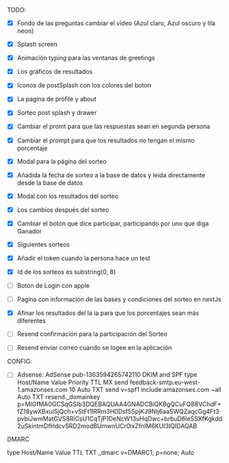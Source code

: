 TODO:

- [x] Fondo de las preguntas cambiar el vídeo (Azul claro, Azul oscuro y lila neon)
- [x] Splash screen
- [x] Animación typing para las ventanas de greetings
- [x] Los gráficos de resultados
- [x] Iconos de postSplash con los colores del boton
- [x] La pagina de profile y about
- [x] Sorteo post splash y drawer
- [x] Cambiar el promt para que las respuestas sean en segunda persona
- [x] Cambiar el prompt para que los resultados no tengan el mismo porcentaje
- [x] Modal para la página del sorteo
- [x] Añadida la fecha de sorteo a la base de datos y leida directamente desde la base de datos
- [x] Modal con los resultados del sorteo
- [x] Los cambios después del sorteo
- [x] Cambiar el botón que dice participar, participando por uno que diga Ganador
- [x] Siguientes sorteos
- [x] Añadir el token cuando la persona hace un test
- [x] Id de los sorteos es substring(0, 8)
- [ ] Botón de Login con apple
- [ ] Pagina con información de las bases y condiciones del sorteo en nextJs
- [x] Afinar los resultados del la ia para que los porcentajes sean más diferentes
- [ ] Resend confirmación para la participación del Sorteo
- [ ] Resend enviar correo cuando se logee en la aplicación




CONFIG:
- [ ] Adsense: AdSense pub-1363594265742110
DKIM and SPF
type    Host/Name               Value                                                                                                                                                                                                                           Priority    TTL
MX      send                    feedback-smtp.eu-west-1.amazonses.com                                                                                                                                                                                           10          Auto
TXT     send                    v=spf1 include:amazonses.com ~all                                                                                                                                                                                                           Auto
TXT     resend._domainkey       p=MIGfMA0GCSqGSIb3DQEBAQUAA4GNADCBiQKBgQCuFQ88VChdF+fZ18ywXBxuiSjQch+vStFt1lRRm3H0Dsf5SpjKJ9NIj6aaSWQZaqcGg4Ft3pvbiJwmMatGVS8RiCsU1CqTjP1DeNcW13uHqDwc+brbuD6leSSXfKgkdd2uSkintmDfHdcvSRD2modBUmwnUCr0lxZfnlM6KUI3IQIDAQAB

DMARC 

type    Host/Name               Value               TTL
TXT     _dmarc                  v=DMARC1; p=none;   Auto
